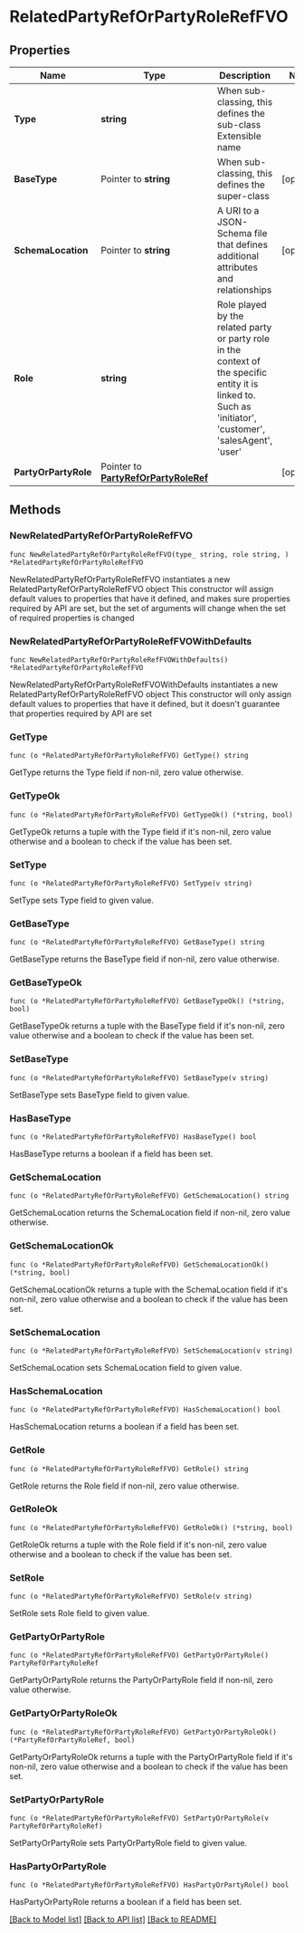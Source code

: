 # RelatedPartyRefOrPartyRoleRefFVO

## Properties

Name | Type | Description | Notes
------------ | ------------- | ------------- | -------------
**Type** | **string** | When sub-classing, this defines the sub-class Extensible name | 
**BaseType** | Pointer to **string** | When sub-classing, this defines the super-class | [optional] 
**SchemaLocation** | Pointer to **string** | A URI to a JSON-Schema file that defines additional attributes and relationships | [optional] 
**Role** | **string** | Role played by the related party or party role in the context of the specific entity it is linked to. Such as &#39;initiator&#39;, &#39;customer&#39;,  &#39;salesAgent&#39;, &#39;user&#39; | 
**PartyOrPartyRole** | Pointer to [**PartyRefOrPartyRoleRef**](PartyRefOrPartyRoleRef.md) |  | [optional] 

## Methods

### NewRelatedPartyRefOrPartyRoleRefFVO

`func NewRelatedPartyRefOrPartyRoleRefFVO(type_ string, role string, ) *RelatedPartyRefOrPartyRoleRefFVO`

NewRelatedPartyRefOrPartyRoleRefFVO instantiates a new RelatedPartyRefOrPartyRoleRefFVO object
This constructor will assign default values to properties that have it defined,
and makes sure properties required by API are set, but the set of arguments
will change when the set of required properties is changed

### NewRelatedPartyRefOrPartyRoleRefFVOWithDefaults

`func NewRelatedPartyRefOrPartyRoleRefFVOWithDefaults() *RelatedPartyRefOrPartyRoleRefFVO`

NewRelatedPartyRefOrPartyRoleRefFVOWithDefaults instantiates a new RelatedPartyRefOrPartyRoleRefFVO object
This constructor will only assign default values to properties that have it defined,
but it doesn't guarantee that properties required by API are set

### GetType

`func (o *RelatedPartyRefOrPartyRoleRefFVO) GetType() string`

GetType returns the Type field if non-nil, zero value otherwise.

### GetTypeOk

`func (o *RelatedPartyRefOrPartyRoleRefFVO) GetTypeOk() (*string, bool)`

GetTypeOk returns a tuple with the Type field if it's non-nil, zero value otherwise
and a boolean to check if the value has been set.

### SetType

`func (o *RelatedPartyRefOrPartyRoleRefFVO) SetType(v string)`

SetType sets Type field to given value.


### GetBaseType

`func (o *RelatedPartyRefOrPartyRoleRefFVO) GetBaseType() string`

GetBaseType returns the BaseType field if non-nil, zero value otherwise.

### GetBaseTypeOk

`func (o *RelatedPartyRefOrPartyRoleRefFVO) GetBaseTypeOk() (*string, bool)`

GetBaseTypeOk returns a tuple with the BaseType field if it's non-nil, zero value otherwise
and a boolean to check if the value has been set.

### SetBaseType

`func (o *RelatedPartyRefOrPartyRoleRefFVO) SetBaseType(v string)`

SetBaseType sets BaseType field to given value.

### HasBaseType

`func (o *RelatedPartyRefOrPartyRoleRefFVO) HasBaseType() bool`

HasBaseType returns a boolean if a field has been set.

### GetSchemaLocation

`func (o *RelatedPartyRefOrPartyRoleRefFVO) GetSchemaLocation() string`

GetSchemaLocation returns the SchemaLocation field if non-nil, zero value otherwise.

### GetSchemaLocationOk

`func (o *RelatedPartyRefOrPartyRoleRefFVO) GetSchemaLocationOk() (*string, bool)`

GetSchemaLocationOk returns a tuple with the SchemaLocation field if it's non-nil, zero value otherwise
and a boolean to check if the value has been set.

### SetSchemaLocation

`func (o *RelatedPartyRefOrPartyRoleRefFVO) SetSchemaLocation(v string)`

SetSchemaLocation sets SchemaLocation field to given value.

### HasSchemaLocation

`func (o *RelatedPartyRefOrPartyRoleRefFVO) HasSchemaLocation() bool`

HasSchemaLocation returns a boolean if a field has been set.

### GetRole

`func (o *RelatedPartyRefOrPartyRoleRefFVO) GetRole() string`

GetRole returns the Role field if non-nil, zero value otherwise.

### GetRoleOk

`func (o *RelatedPartyRefOrPartyRoleRefFVO) GetRoleOk() (*string, bool)`

GetRoleOk returns a tuple with the Role field if it's non-nil, zero value otherwise
and a boolean to check if the value has been set.

### SetRole

`func (o *RelatedPartyRefOrPartyRoleRefFVO) SetRole(v string)`

SetRole sets Role field to given value.


### GetPartyOrPartyRole

`func (o *RelatedPartyRefOrPartyRoleRefFVO) GetPartyOrPartyRole() PartyRefOrPartyRoleRef`

GetPartyOrPartyRole returns the PartyOrPartyRole field if non-nil, zero value otherwise.

### GetPartyOrPartyRoleOk

`func (o *RelatedPartyRefOrPartyRoleRefFVO) GetPartyOrPartyRoleOk() (*PartyRefOrPartyRoleRef, bool)`

GetPartyOrPartyRoleOk returns a tuple with the PartyOrPartyRole field if it's non-nil, zero value otherwise
and a boolean to check if the value has been set.

### SetPartyOrPartyRole

`func (o *RelatedPartyRefOrPartyRoleRefFVO) SetPartyOrPartyRole(v PartyRefOrPartyRoleRef)`

SetPartyOrPartyRole sets PartyOrPartyRole field to given value.

### HasPartyOrPartyRole

`func (o *RelatedPartyRefOrPartyRoleRefFVO) HasPartyOrPartyRole() bool`

HasPartyOrPartyRole returns a boolean if a field has been set.


[[Back to Model list]](../README.md#documentation-for-models) [[Back to API list]](../README.md#documentation-for-api-endpoints) [[Back to README]](../README.md)


